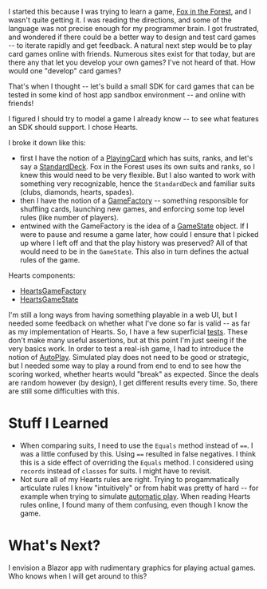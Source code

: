 I started this because I was trying to learn a game, [Fox in the Forest](https://ultraboardgames.com/the-fox-in-the-forest/game-rules.php), and I wasn't quite getting it. I was reading the directions, and some of the language was not precise enough for my programmer brain. I got frustrated, and wondered if there could be a better way to design and test card games -- to iterate rapidly and get feedback. A natural next step would be to play card games online with friends. Numerous sites exist for that today, but are there any that let you develop your own games? I've not heard of that. How would one "develop" card games?

That's when I thought -- let's build a small SDK for card games that can be tested in some kind of host app sandbox environment -- and online with friends!

I figured I should try to model a game I already know -- to see what features an SDK should support. I chose Hearts.

I broke it down like this:
- first I have the notion of a [PlayingCard](https://github.com/adamfoneil/CardGame/blob/master/CardGame.Abstractions/PlayingCard.cs) which has suits, ranks, and let's say a [StandardDeck](https://github.com/adamfoneil/CardGame/blob/master/CardGame.Abstractions/PlayingCard.cs#L43). Fox in the Forest uses its own suits and ranks, so I knew this would need to be very flexible. But I also wanted to work with something very recognizable, hence the `StandardDeck` and familiar suits (clubs, diamonds, hearts, spades).
- then I have the notion of a [GameFactory](https://github.com/adamfoneil/CardGame/blob/master/CardGame.Abstractions/GameFactory.cs) -- something responsible for shuffling cards, launching new games, and enforcing some top level rules (like number of players).
- entwined with the GameFactory is the idea of a [GameState](https://github.com/adamfoneil/CardGame/blob/master/CardGame.Abstractions/GameState.cs) object. If I were to pause and resume a game later, how could I ensure that I picked up where I left off and that the play history was preserved? All of that would need to be in the `GameState`. This also in turn defines the actual rules of the game.

Hearts components:
- [HeartsGameFactory](https://github.com/adamfoneil/CardGame/blob/master/CardGame.Abstractions/Games/Hearts/HeartsGameFactory.cs)
- [HeartsGameState](https://github.com/adamfoneil/CardGame/blob/master/CardGame.Abstractions/Games/Hearts/HeartsGameState.cs)

I'm still a long ways from having something playable in a web UI, but I needed some feedback on whether what I've done so far is valid -- as far as my implementation of Hearts. So, I have a few superficial [tests](https://github.com/adamfoneil/CardGame/blob/master/Testing/ShuffleAndDeal.cs). These don't make many useful assertions, but at this point I'm just seeing if the very basics work. In order to test a real-ish game, I had to introduce the notion of [AutoPlay](https://github.com/adamfoneil/CardGame/blob/master/CardGame.Abstractions/Games/Hearts/HeartsGameState.cs#L128). Simulated play does not need to be good or strategic, but I needed some way to play a round from end to end to see how the scoring worked, whether hearts would "break" as expected. Since the deals are random however (by design), I get different results every time. So, there are still some difficulties with this.

# Stuff I Learned
- When comparing suits, I need to use the `Equals` method instead of `==`. I was a little confused by this. Using `==` resulted in false negatives. I think this is a side effect of overriding the `Equals` method. I considered using `records` instead of `classes` for suits. I might have to revisit.
- Not sure all of my Hearts rules are right. Trying to progammatically articulate rules I know "intuitively" or from habit was pretty of hard -- for example when trying to simulate [automatic play](https://github.com/adamfoneil/CardGameSDK/blob/master/CardGame.Abstractions/Games/Hearts/HeartsGameState.cs#L149). When reading Hearts rules online, I found many of them confusing, even though I know the game.

# What's Next?
I envision a Blazor app with rudimentary graphics for playing actual games. Who knows when I will get around to this?
